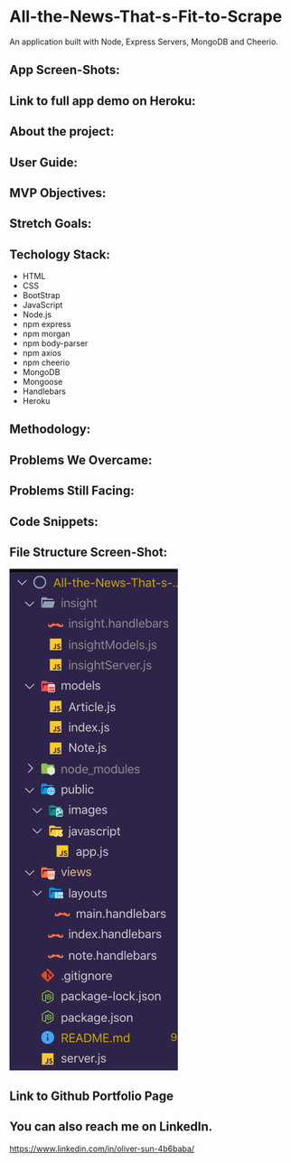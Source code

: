 # All-the-News-That-s-Fit-to-Scrape

An application built with Node, Express Servers, MongoDB and Cheerio.

## App Screen-Shots:



## Link to full app demo on Heroku:


## About the project:


## User Guide:

## MVP Objectives:

## Stretch Goals:

  
## Techology Stack:
  * HTML
  * CSS
  * BootStrap
  * JavaScript
  * Node.js
  * npm express
  * npm morgan
  * npm body-parser
  * npm axios
  * npm cheerio
  * MongoDB
  * Mongoose
  * Handlebars
  * Heroku


## Methodology:



## Problems We Overcame:



## Problems Still Facing:



## Code Snippets:



## File Structure Screen-Shot:
![](public/images/file-structure.png)


## Link to Github Portfolio Page



## You can also reach me on LinkedIn.

https://www.linkedin.com/in/oliver-sun-4b6baba/

